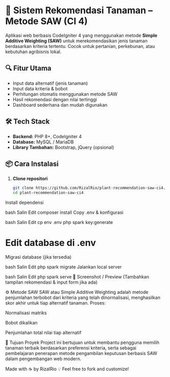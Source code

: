 # 🌿 Sistem Rekomendasi Tanaman – Metode SAW (CI 4)

Aplikasi web berbasis CodeIgniter 4 yang menggunakan metode **Simple Additive Weighting (SAW)** untuk merekomendasikan jenis tanaman berdasarkan kriteria tertentu. Cocok untuk pertanian, perkebunan, atau kebutuhan agribisnis lokal.

## 🔍 Fitur Utama
- Input data alternatif (jenis tanaman)
- Input data kriteria & bobot
- Perhitungan otomatis menggunakan metode SAW
- Hasil rekomendasi dengan nilai tertinggi
- Dashboard sederhana dan mudah digunakan

## 🛠️ Tech Stack
- **Backend:** PHP 8+, CodeIgniter 4
- **Database:** MySQL / MariaDB
- **Library Tambahan:** Bootstrap, jQuery (opsional)

## 📦 Cara Instalasi

1. **Clone repositori**
   ```bash
   git clone https://github.com/RizalRio/plant-recommendation-saw-ci4.git
   cd plant-recommendation-saw-ci4
Install dependensi

bash
Salin
Edit
composer install
Copy .env & konfigurasi

bash
Salin
Edit
cp env .env
php spark key:generate
# Edit database di .env
Migrasi database (jika tersedia)

bash
Salin
Edit
php spark migrate
Jalankan local server

bash
Salin
Edit
php spark serve
📸 Screenshot / Preview
(Tambahkan tampilan rekomendasi & input form jika ada)

⚙️ Metode SAW
SAW atau Simple Additive Weighting adalah metode penjumlahan terbobot dari kriteria yang telah dinormalisasi, menghasilkan skor akhir untuk tiap alternatif tanaman. Proses:

Normalisasi matriks

Bobot dikalikan

Penjumlahan total nilai tiap alternatif

🎯 Tujuan Proyek
Project ini bertujuan untuk membantu pengguna memilih tanaman terbaik berdasarkan preferensi kriteria, serta sebagai pembelajaran penerapan metode pengambilan keputusan berbasis SAW dalam pengembangan web modern.

Made with ☕ by RizalRio
💡 Feel free to fork and customize!
